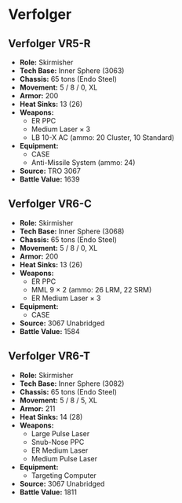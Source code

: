 # Verfolger
## Verfolger VR5-R
- **Role:** Skirmisher
- **Tech Base:** Inner Sphere (3063)
- **Chassis:** 65 tons (Endo Steel)
- **Movement:** 5 / 8 / 0, XL
- **Armor:** 200
- **Heat Sinks:** 13 (26)
- **Weapons:**
  - ER PPC
  - Medium Laser × 3
  - LB 10-X AC (ammo: 20 Cluster, 10 Standard)
- **Equipment:**
  - CASE
  - Anti-Missile System (ammo: 24)
- **Source:** TRO 3067
- **Battle Value:** 1639

## Verfolger VR6-C
- **Role:** Skirmisher
- **Tech Base:** Inner Sphere (3068)
- **Chassis:** 65 tons (Endo Steel)
- **Movement:** 5 / 8 / 0, XL
- **Armor:** 200
- **Heat Sinks:** 13 (26)
- **Weapons:**
  - ER PPC
  - MML 9 × 2 (ammo: 26 LRM, 22 SRM)
  - ER Medium Laser × 3
- **Equipment:**
  - CASE
- **Source:** 3067 Unabridged
- **Battle Value:** 1584

## Verfolger VR6-T
- **Role:** Skirmisher
- **Tech Base:** Inner Sphere (3082)
- **Chassis:** 65 tons (Endo Steel)
- **Movement:** 5 / 8 / 5, XL
- **Armor:** 211
- **Heat Sinks:** 14 (28)
- **Weapons:**
  - Large Pulse Laser
  - Snub-Nose PPC
  - ER Medium Laser
  - Medium Pulse Laser
- **Equipment:**
  - Targeting Computer
- **Source:** 3067 Unabridged
- **Battle Value:** 1811

